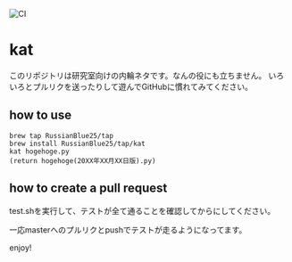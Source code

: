![CI](https://github.com/RussianBlue25/kat/workflows/CI/badge.svg)

# kat
このリポジトリは研究室向けの内輪ネタです。なんの役にも立ちません。
いろいろとプルリクを送ったりして遊んでGitHubに慣れてみてください。

## how to use
```
brew tap RussianBlue25/tap
brew install RussianBlue25/tap/kat
kat hogehoge.py
(return hogehoge(20XX年XX月XX日版).py)
```

## how to create a pull request
test.shを実行して、テストが全て通ることを確認してからにしてください。

一応masterへのプルリクとpushでテストが走るようになってます。

enjoy!
